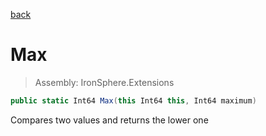 ﻿

[back](/IronSphere.Extensions/types/LongExtension)

# Max

> Assembly: IronSphere.Extensions

```csharp
public static Int64 Max(this Int64 this, Int64 maximum)
```

Compares two values and returns the lower one

 